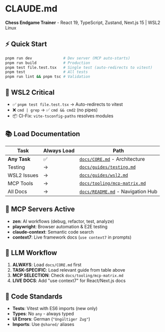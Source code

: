 # CLAUDE.md

**Chess Endgame Trainer** - React 19, TypeScript, Zustand, Next.js 15 | WSL2 Linux

## ⚡ Quick Start

```bash
pnpm run dev              # Dev server (MCP auto-starts)
pnpm run build            # Production  
pnpm test file.test.tsx   # Single test (auto-redirects to vitest)
pnpm test                 # All tests
pnpm run lint && pnpm tsc # Validation
```

## 🔧 WSL2 Critical

- ✅ `pnpm test file.test.tsx` → Auto-redirects to vitest
- ❌ `cmd | grep` → ✅ `cmd && cmd2` (no pipes)
- 📦 CI-Fix: `vite-tsconfig-paths` resolves modules

## 📚 Load Documentation

| Task | Always Load | Path |
|------|------------|------|
| **Any Task** | ✅ | [`docs/CORE.md`](docs/CORE.md) - Architecture |
| Testing | → | [`docs/guides/testing.md`](docs/guides/testing.md) |
| WSL2 Issues | → | [`docs/guides/wsl2.md`](docs/guides/wsl2.md) |
| MCP Tools | → | [`docs/tooling/mcp-matrix.md`](docs/tooling/mcp-matrix.md) |
| All Docs | → | [`docs/README.md`](docs/README.md) - Navigation Hub |

## 🤖 MCP Servers Active

- **zen**: AI workflows (debug, refactor, test, analyze)
- **playwright**: Browser automation & E2E testing
- **claude-context**: Semantic code search
- **context7**: Live framework docs (`use context7` in prompts)

## 📝 LLM Workflow

1. **ALWAYS**: Load `docs/CORE.md` first
2. **TASK-SPECIFIC**: Load relevant guide from table above
3. **MCP SELECTION**: Check `docs/tooling/mcp-matrix.md`
4. **LIVE DOCS**: Add "use context7" for React/Next.js docs

## 🚀 Code Standards

- **Tests**: Vitest with ES6 imports (new only)
- **Types**: No `any` - always typed
- **UI Errors**: German (`"Ungültiger Zug"`)
- **Imports**: Use `@shared/` aliases